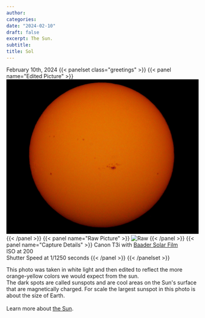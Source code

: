```yaml
---
author:
categories:
date: "2024-02-10"
draft: false
excerpt: The Sun.
subtitle: 
title: Sol
---
```


February 10th, 2024
{{< panelset class="greetings" >}}
{{< panel name="Edited Picture" >}}
![Sunspots](Revised7874.jpg)
{{< /panel >}}
{{< panel name="Raw Picture" >}}
![Raw](featured.png)
{{< /panel >}}
{{< panel name="Capture Details" >}}
Canon T3i with [Baader Solar Film](https://agenaastro.com/baader-astro-solar-spotter-filter-assf-65.html) \
ISO at 200 \
Shutter Speed at 1/1250 seconds
{{< /panel >}}
{{< /panelset >}}

This photo was taken in white light and then edited to reflect the more orange-yellow colors we would expect from the sun. \
The dark spots are called sunspots and are cool areas on the Sun's surface that are magnetically charged. For scale the largest sunspot in this photo is about the size of Earth. \
\
Learn more about [the Sun](https://science.nasa.gov/sun/facts/).